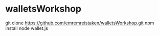 # walletsWorkshop

git clone https://github.com/emremreistaken/walletsWorkshop.git
npm install
node wallet.js
